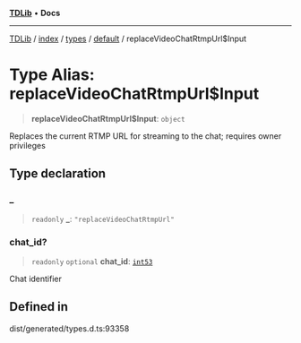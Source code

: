[**TDLib**](../../../../../../README.md) • **Docs**

***

[TDLib](../../../../../../modules.md) / [index](../../../../../README.md) / [types](../../../README.md) / [default](../README.md) / replaceVideoChatRtmpUrl$Input

# Type Alias: replaceVideoChatRtmpUrl$Input

> **replaceVideoChatRtmpUrl$Input**: `object`

Replaces the current RTMP URL for streaming to the chat; requires owner privileges

## Type declaration

### \_

> `readonly` **\_**: `"replaceVideoChatRtmpUrl"`

### chat\_id?

> `readonly` `optional` **chat\_id**: [`int53`](int53.md)

Chat identifier

## Defined in

dist/generated/types.d.ts:93358
